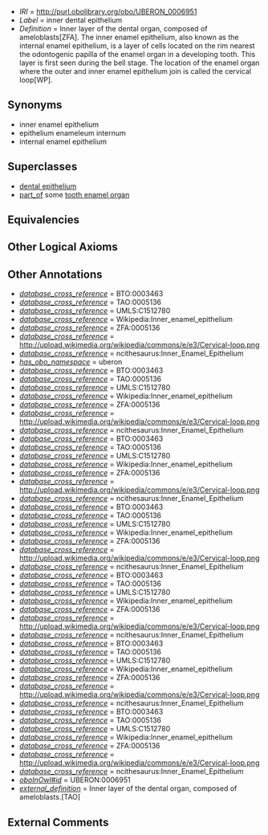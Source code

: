  * *IRI* = http://purl.obolibrary.org/obo/UBERON_0006951
 * *Label* = inner dental epithelium
 * *Definition* = Inner layer of the dental organ, composed of ameloblasts[ZFA]. The inner enamel epithelium, also known as the internal enamel epithelium, is a layer of cells located on the rim nearest the odontogenic papilla of the enamel organ in a developing tooth. This layer is first seen during the bell stage. The location of the enamel organ where the outer and inner enamel epithelium join is called the cervical loop[WP].

## Synonyms

 * inner enamel epithelium
 * epithelium enameleum internum
 * internal enamel epithelium

## Superclasses

 * [dental epithelium](../../UBERON/43/UBERON_0003843.md)
 * [part_of](../../BFO/50/BFO_0000050.md) some [tooth enamel organ](../../UBERON/76/UBERON_0005176.md)

## Equivalencies


## Other Logical Axioms


## Other Annotations

 * *[database_cross_reference](../../ef/oboInOwl#hasDbXref.md)* = BTO:0003463
 * *[database_cross_reference](../../ef/oboInOwl#hasDbXref.md)* = TAO:0005136
 * *[database_cross_reference](../../ef/oboInOwl#hasDbXref.md)* = UMLS:C1512780
 * *[database_cross_reference](../../ef/oboInOwl#hasDbXref.md)* = Wikipedia:Inner_enamel_epithelium
 * *[database_cross_reference](../../ef/oboInOwl#hasDbXref.md)* = ZFA:0005136
 * *[database_cross_reference](../../ef/oboInOwl#hasDbXref.md)* = http://upload.wikimedia.org/wikipedia/commons/e/e3/Cervical-loop.png
 * *[database_cross_reference](../../ef/oboInOwl#hasDbXref.md)* = ncithesaurus:Inner_Enamel_Epithelium
 * *[has_obo_namespace](../../ce/oboInOwl#hasOBONamespace.md)* = uberon
 * *[database_cross_reference](../../ef/oboInOwl#hasDbXref.md)* = BTO:0003463
 * *[database_cross_reference](../../ef/oboInOwl#hasDbXref.md)* = TAO:0005136
 * *[database_cross_reference](../../ef/oboInOwl#hasDbXref.md)* = UMLS:C1512780
 * *[database_cross_reference](../../ef/oboInOwl#hasDbXref.md)* = Wikipedia:Inner_enamel_epithelium
 * *[database_cross_reference](../../ef/oboInOwl#hasDbXref.md)* = ZFA:0005136
 * *[database_cross_reference](../../ef/oboInOwl#hasDbXref.md)* = http://upload.wikimedia.org/wikipedia/commons/e/e3/Cervical-loop.png
 * *[database_cross_reference](../../ef/oboInOwl#hasDbXref.md)* = ncithesaurus:Inner_Enamel_Epithelium
 * *[database_cross_reference](../../ef/oboInOwl#hasDbXref.md)* = BTO:0003463
 * *[database_cross_reference](../../ef/oboInOwl#hasDbXref.md)* = TAO:0005136
 * *[database_cross_reference](../../ef/oboInOwl#hasDbXref.md)* = UMLS:C1512780
 * *[database_cross_reference](../../ef/oboInOwl#hasDbXref.md)* = Wikipedia:Inner_enamel_epithelium
 * *[database_cross_reference](../../ef/oboInOwl#hasDbXref.md)* = ZFA:0005136
 * *[database_cross_reference](../../ef/oboInOwl#hasDbXref.md)* = http://upload.wikimedia.org/wikipedia/commons/e/e3/Cervical-loop.png
 * *[database_cross_reference](../../ef/oboInOwl#hasDbXref.md)* = ncithesaurus:Inner_Enamel_Epithelium
 * *[database_cross_reference](../../ef/oboInOwl#hasDbXref.md)* = BTO:0003463
 * *[database_cross_reference](../../ef/oboInOwl#hasDbXref.md)* = TAO:0005136
 * *[database_cross_reference](../../ef/oboInOwl#hasDbXref.md)* = UMLS:C1512780
 * *[database_cross_reference](../../ef/oboInOwl#hasDbXref.md)* = Wikipedia:Inner_enamel_epithelium
 * *[database_cross_reference](../../ef/oboInOwl#hasDbXref.md)* = ZFA:0005136
 * *[database_cross_reference](../../ef/oboInOwl#hasDbXref.md)* = http://upload.wikimedia.org/wikipedia/commons/e/e3/Cervical-loop.png
 * *[database_cross_reference](../../ef/oboInOwl#hasDbXref.md)* = ncithesaurus:Inner_Enamel_Epithelium
 * *[database_cross_reference](../../ef/oboInOwl#hasDbXref.md)* = BTO:0003463
 * *[database_cross_reference](../../ef/oboInOwl#hasDbXref.md)* = TAO:0005136
 * *[database_cross_reference](../../ef/oboInOwl#hasDbXref.md)* = UMLS:C1512780
 * *[database_cross_reference](../../ef/oboInOwl#hasDbXref.md)* = Wikipedia:Inner_enamel_epithelium
 * *[database_cross_reference](../../ef/oboInOwl#hasDbXref.md)* = ZFA:0005136
 * *[database_cross_reference](../../ef/oboInOwl#hasDbXref.md)* = http://upload.wikimedia.org/wikipedia/commons/e/e3/Cervical-loop.png
 * *[database_cross_reference](../../ef/oboInOwl#hasDbXref.md)* = ncithesaurus:Inner_Enamel_Epithelium
 * *[database_cross_reference](../../ef/oboInOwl#hasDbXref.md)* = BTO:0003463
 * *[database_cross_reference](../../ef/oboInOwl#hasDbXref.md)* = TAO:0005136
 * *[database_cross_reference](../../ef/oboInOwl#hasDbXref.md)* = UMLS:C1512780
 * *[database_cross_reference](../../ef/oboInOwl#hasDbXref.md)* = Wikipedia:Inner_enamel_epithelium
 * *[database_cross_reference](../../ef/oboInOwl#hasDbXref.md)* = ZFA:0005136
 * *[database_cross_reference](../../ef/oboInOwl#hasDbXref.md)* = http://upload.wikimedia.org/wikipedia/commons/e/e3/Cervical-loop.png
 * *[database_cross_reference](../../ef/oboInOwl#hasDbXref.md)* = ncithesaurus:Inner_Enamel_Epithelium
 * *[database_cross_reference](../../ef/oboInOwl#hasDbXref.md)* = BTO:0003463
 * *[database_cross_reference](../../ef/oboInOwl#hasDbXref.md)* = TAO:0005136
 * *[database_cross_reference](../../ef/oboInOwl#hasDbXref.md)* = UMLS:C1512780
 * *[database_cross_reference](../../ef/oboInOwl#hasDbXref.md)* = Wikipedia:Inner_enamel_epithelium
 * *[database_cross_reference](../../ef/oboInOwl#hasDbXref.md)* = ZFA:0005136
 * *[database_cross_reference](../../ef/oboInOwl#hasDbXref.md)* = http://upload.wikimedia.org/wikipedia/commons/e/e3/Cervical-loop.png
 * *[database_cross_reference](../../ef/oboInOwl#hasDbXref.md)* = ncithesaurus:Inner_Enamel_Epithelium
 * *[oboInOwl#id](../../id/oboInOwl#id.md)* = UBERON:0006951
 * *[external_definition](../../UBPROP/01/UBPROP_0000001.md)* = Inner layer of the dental organ, composed of ameloblasts.[TAO]

## External Comments

